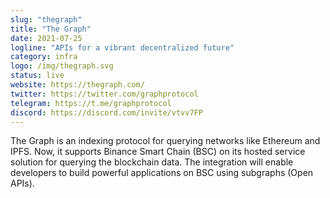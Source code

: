 ```yaml
---
slug: "thegraph"
title: "The Graph"
date: 2021-07-25
logline: "APIs for a vibrant decentralized future"
category: infra
logo: /img/thegraph.svg
status: live
website: https://thegraph.com/
twitter: https://twitter.com/graphprotocol
telegram: https://t.me/graphprotocol
discord: https://discord.com/invite/vtvv7FP
---
```

The Graph is an indexing protocol for querying networks like Ethereum and IPFS. Now, it supports Binance Smart Chain (BSC) on its hosted service solution for querying the blockchain data. The integration will enable developers to build powerful applications on BSC using subgraphs (Open APIs).
